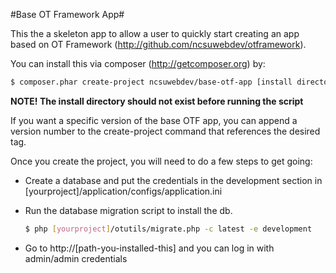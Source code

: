#Base OT Framework App#

This the a skeleton app to allow a user to quickly start creating an app based on OT Framework (http://github.com/ncsuwebdev/otframework).

You can install this via composer (http://getcomposer.org) by:

   ``` sh
   $ composer.phar create-project ncsuwebdev/base-otf-app [install directory]
   ```
**NOTE! The install directory should not exist before running the script**

If you want a specific version of the base OTF app, you can append a version number to the create-project command that references the desired tag.


Once you create the project, you will need to do a few steps to get going:

* Create a database and put the credentials in the development section in [yourproject]/application/configs/application.ini
* Run the database migration script to install the db.  
   ``` sh
   $ php [yourproject]/otutils/migrate.php -c latest -e development
   ```

* Go to http://[path-you-installed-this] and you can log in with admin/admin credentials
